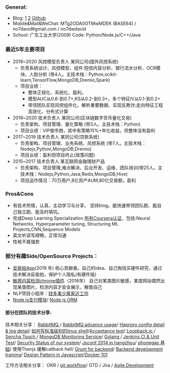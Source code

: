 ### General:
 - Blog: [1](http://cnblogs.com/no7dw) [2](http://www.deng.io) [Github](http://github.com/no7dw)
 - Mobile&Mail&WeChat: MTg2ODA0OTMwMDEK (BASE64) / no7david#gmail.com / no7dwdavid
 - School: 广东工业大学(2009)   Code: Python/Node.js/C++/Java

### 最近5年主要项目
- 2019~2020 风控模型负责人 某同公司(国外风控系统)
    - 负责系统设计、风控模型、组件:短信内容分析、银行流水分析、OCR模块、人脸分析 (带4人。主技术栈：Python,scikit-learn,TensorFlow,MongoDB,Dremio,Spark)    
    - 项目业绩：
        - 整体正规化、系统化、盈利。    
        - 模型AUC从0.6-到0.7+,KS从0.2-到0.3+，多个特征IV从0.1-到0.2+
        - 带领团队实现风控组件化、解析重要数据、实现反欺诈;走向特征工程高效化、分布式计算
- 2019~2020 技术负责人 某同公司(区块链数字货币量化交易)
    - 负责架构、项目管理、量化策略 (带3人。主技术栈：Python)
    - 项目业绩：VIP做市商，其中有策略15%+年化收益，但整体没有盈利
- 2017~2019 技术负责人 某同公司(贷款系统)
    - 负责架构、项目管理、业务系统、风控系统 (带7人。主技术栈：Nodejs,Python,MongoDB,Dremio)
    - 项目业绩：盈利但项目终止(政策问题)
- 2015~2017 技术负责人 某互联网金融理财产品
    - 负责架构、项目管理,难点解决、后台开发、运维、团队培训(带25人。主技术栈：Nodejs,Python,Java,Redis,MongoDB,Hive)
    - 项目运作情况：70万用户,8亿资产AUM,80亿交易额，盈利

### Pros&Cons
 - 有技术热情，认真，主动学习与分享， 坚持blog。能快速带领团队跑、能自己独立跑、能及时填坑。
 - 完成Deep Learning Specialization [所有Coursera认证](https://www.coursera.org/account/accomplishments/specialization/DQ3XU6D9VL4V)，包括:Neural Networks, Hyperparameter tuning, Structuring ML Projects,CNN,Sequence Models
 - 英文听读写顺畅，正常沟通
 - 性格不属强势

### 部分有趣Side/OpenSource Projects：
- [反偷拍App](https://a.app.qq.com/o/simple.jsp?pkgname=com.awang.checkcam)(2019 年)
核心贡献者。自己的idea、自己掏钱买硬件研究，通过技术解决反偷拍，保护个人隐私(有硬件版)
- [敏感内容检测chrome插件](https://github.com/no7dw/anti-snake-chrome-extension)（2016年）
自己对某类图片敏感，某度网站偶然出现某类图片，检测内容才安全展示，解救自己
- NLP项目小程序：[钱多事少离家近工作](https://github.com/MRNJobs)
- [Node.js支付模块][11]/ [Node.js ORM][13] 
 
#### 部分在团队的技术分享: 
 
 技术相关分享：
[RabbitMQ ](https://github.com/no7dw/rabbitmq-demo/) / [RabbitMQ advance usage](https://github.com/no7dw/rabbitmq-demo/blob/master/advance.md)/ [Haproxy config detail & log detail](https://docs.google.com/presentation/d/1iXsMbMgC0ikmZiP0hGnYaWVHIZouArwQ5p9_DJ_Je9U/edit#slide=id.g123cd1a7c3_0_41)/ [如何写标准级别的linux shell](http://www.deng.io/2016/05/15/linux-shell-script/)/[Acceptance test][14]/ [Loopback.io ][15]/ [Sencha Touch ][16]/ [MongoDB Monitoring Service][17]/ [Golang ](https://docs.google.com/presentation/d/1bQdstLrHHfc9AATmd-fa2UHZaI1rgxH9k04NQzr5Ry4/edit#slide=id.p)/ [Jenkins CI & Unit Test](https://docs.google.com/presentation/d/1_VFfaBkQEkAaMzJwGlf_hhGO6qqL7ex_jQdVc4uT6CY/edit#slide=id.p)/ [Security Status of our system](https://docs.google.com/presentation/d/1hmg83ArtCseaw_HP1VlLGN2Sn10iy0TabYn5XE36Yw4/edit#slide=id.g5ca66c4c1_010)/ [Jsconf 2014 in hangzhou](https://docs.google.com/presentation/d/1afopKqsl6YjwFO15T0mIsRNPt1rbs39zibaQe2XNCb8/edit#slide=id.p)/ [phonegap 基础](https://docs.google.com/presentation/d/15BsAysxtBs0bmQUMFrYcpqPAobIGOxIJqgzcmBDynWY/edit#slide=id.p)/ 使用Thenjs 缓解callback hell/ [Grunt for backend](https://docs.google.com/presentation/d/1YuxXuR8nDLx3c4FqY3pC27qfIgViuJITd3nHnYuFmFU/edit#slide=id.g902209502_0_0)/ [Backend development training](https://docs.google.com/presentation/d/1RRZ1yehGUv3Wh85Z9dctHqsXEYzJ0M7kMDB0uOOA6mU/edit#slide=id.p)/ [Design Pattern in Javascript](https://docs.google.com/presentation/d/1tuj5syAmwRkfX25bpLMmHPWFR0wLiBL4dSRhVfuNQtM/edit#slide=id.p)/[Docker ](http://www.deng.io/2016/01/14/docker-common-error/) [101](http://www.deng.io/2016/01/14/docker-command/)


工作方法相关分享：
OKR / [git workflow](https://docs.google.com/presentation/d/1MtG8Xak3XLnDHkZ_h83_OH-w-_oWmsXXt31rsjdSOMs/edit#slide=id.p)/ GTD / Jira / [Agile Development](https://docs.google.com/presentation/d/14kvpRIj8V20BdJBIHLfo7R2YsEVd5rAacpk6x4WOwE4/edit#slide=id.p)

  [1]: http://www.cnblogs.com/no7dw
  [2]: http://www.deng.io
  [3]: http://www.github.com/no7dw
  [4]: http://stackoverflow.com/users/2412549/no7dw?tab=profile
  [5]: https://github.com/no7dw/lianlianpay
  [6]: https://github.com/no7dw/cplusplus-learning
  [7]: https://github.com/no7dw/btpd
  [8]: https://github.com/no7dw/go-practice
  [9]: https://github.com/no7dw/python-learning
  [10]: https://github.com/no7dw/bbs-images-crawler
  [11]: https://www.npmjs.com/package/lianlianpay
  [12]: https://www.npmjs.com/package/asset_cal
  [13]: https://github.com/balderdashy/sails-mongo/pull/350
  [14]: https://github.com/no7dw/acceptance-test-slide
  [15]: https://github.com/no7dw/loopback.io-slide
  [16]: https://github.com/no7dw/SenchaTouch-slide
  [17]: https://github.com/no7dw/mms-slide


